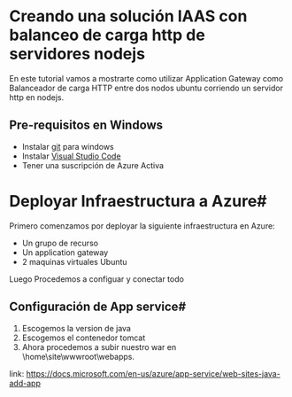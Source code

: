 # Creando una solución IAAS con balanceo de carga http de servidores nodejs

En este tutorial vamos a mostrarte como utilizar Application Gateway como Balanceador de carga HTTP entre dos nodos ubuntu corriendo un servidor http en nodejs.

## Pre-requisitos en Windows ##

*	Instalar [git](https://git-scm.com/download/win) para windows
*	Instalar [Visual Studio Code](https://code.visualstudio.com/download)
*   Tener una suscripción de Azure Activa

# Deployar Infraestructura a Azure#

Primero comenzamos por deployar la siguiente infraestructura en Azure:

*   Un grupo de recurso
*   Un application gateway
*   2 maquinas virtuales Ubuntu

Luego Procedemos a configuar y conectar todo

## Configuración de App service#
1.  Escogemos la version de java
2.  Escogemos el contenedor tomcat
3.  Ahora procedemos a subir nuestro war en \home\site\wwwroot\webapps.

link: https://docs.microsoft.com/en-us/azure/app-service/web-sites-java-add-app